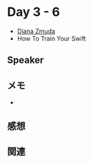 # Day 3 - 6

* [Diana Zmuda](https://twitter.com/xxxx)
* How To Train Your Swift

## Speaker

## メモ

* 

## 感想

## 関連
